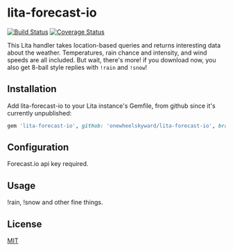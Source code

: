 # lita-forecast-io

[![Build Status](https://travis-ci.org/onewheelskyward/lita-forecast-io.png?branch=master)](https://travis-ci.org/onewheelskyward/lita-forecast-io)
[![Coverage Status](https://coveralls.io/repos/onewheelskyward/lita-forecast-io/badge.png)](https://coveralls.io/r/onewheelskyward/lita-forecast-io)

This Lita handler takes location-based queries and returns interesting data about the weather.  Temperatures, rain chance and intensity, and wind speeds are all included.  But wait, there's more!  if you download now, you also get 8-ball style replies with `!rain` and `!snow`!

## Installation

Add lita-forecast-io to your Lita instance's Gemfile, from github since it's currently unpublished:

``` ruby
gem 'lita-forecast-io', github: 'onewheelskyward/lita-forecast-io', branch: :master
```

## Configuration

Forecast.io api key required.

## Usage

!rain, !snow and other fine things.

## License

[MIT](http://opensource.org/licenses/MIT)
